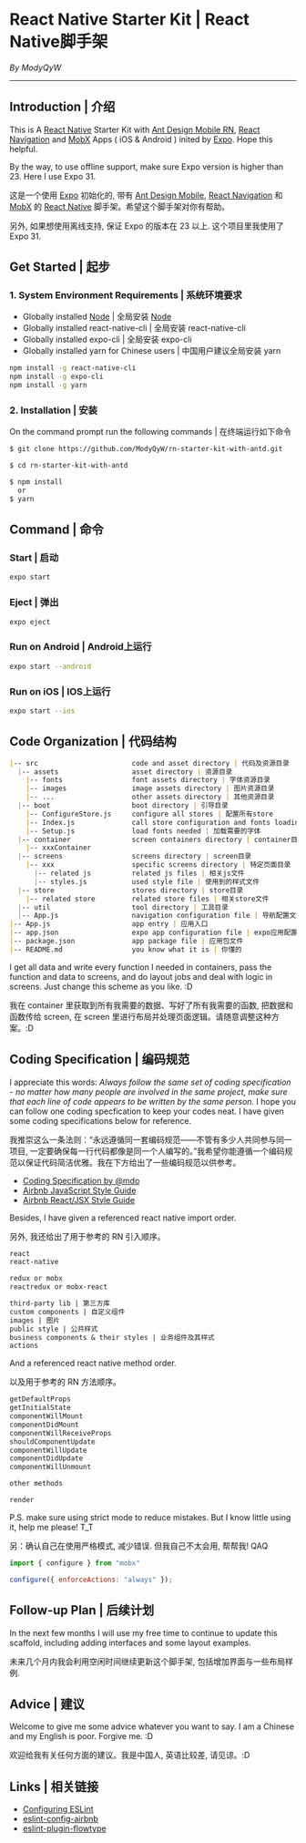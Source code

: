 # React Native Starter Kit | React Native脚手架

*By ModyQyW*

---

## Introduction | 介绍

This is A [React Native](https://facebook.github.io/react-native/) Starter Kit with [Ant Design Mobile RN](https://rn.mobile.ant.design/docs/react/introduce), [React Navigation](https://reactnavigation.org/) and [MobX](https://github.com/mobxjs/mobx) Apps ( iOS & Android ) inited by [Expo](https://docs.expo.io/). Hope this helpful.

By the way, to use offline support, make sure Expo version is higher than 23. Here I use Expo 31.

这是一个使用 [Expo](https://docs.expo.io/) 初始化的, 带有 [Ant Design Mobile](https://mobile.ant.design/docs/react/introduce-cn), [React Navigation](https://reactnavigation.org/) 和 [MobX](https://github.com/mobxjs/mobx) 的 [React Native](https://reactnative.cn/) 脚手架。希望这个脚手架对你有帮助。

另外, 如果想使用离线支持, 保证 Expo 的版本在 23 以上. 这个项目里我使用了 Expo 31.

## Get Started | 起步

### 1. System Environment Requirements | 系统环境要求

- Globally installed [Node](https://nodejs.org/en/) | 全局安装 [Node](http://nodejs.cn/)
- Globally installed react-native-cli | 全局安装 react-native-cli
- Globally installed expo-cli | 全局安装 expo-cli
- Globally installed yarn for Chinese users | 中国用户建议全局安装 yarn

```sh
npm install -g react-native-cli
npm install -g expo-cli
npm install -g yarn
```

### 2. Installation | 安装

On the command prompt run the following commands | 在终端运行如下命令

```sh
$ git clone https://github.com/ModyQyW/rn-starter-kit-with-antd.git

$ cd rn-starter-kit-with-antd

$ npm install
  or
$ yarn
```

## Command | 命令

### Start | 启动

```sh
expo start
```

### Eject | 弹出

```sh
expo eject
```

### Run on Android | Android上运行

```sh
expo start --android
```

### Run on iOS | IOS上运行

```sh
expo start --ios
```

## Code Organization | 代码结构

```md
|-- src                       code and asset directory | 代码及资源目录
  |-- assets                  asset directory | 资源目录
    |-- fonts                 font assets directory | 字体资源目录
    |-- images                image assets directory | 图片资源目录
    |-- ...                   other assets directory | 其他资源目录
  |-- boot                    boot directory | 引导目录
    |-- ConfigureStore.js     configure all stores | 配置所有store
    |-- Index.js              call store configuration and fonts loading | 调用store配置和字体加载
    |-- Setup.js              load fonts needed | 加载需要的字体
  |-- container               screen containers directory | container目录
    |-- xxxContainer
  |-- screens                 screens directory | screen目录
    |-- xxx                   specific screens directory | 特定页面目录
      |-- related js          related js files | 相关js文件
      |-- styles.js           used style file | 使用到的样式文件
  |-- store                   stores directory | store目录
    |-- related store         related store files | 相关store文件
  |-- util                    tool directory | 工具目录
  |-- App.js                  navigation configuration file | 导航配置文件
|-- App.js                    app entry | 应用入口
|-- app.json                  expo app configuration file | expo应用配置文件
|-- package.json              app package file | 应用包文件
|-- README.md                 you know what it is | 你懂的
```

I get all data and write every function I needed in containers, pass the function and data to screens, and do layout jobs and deal with logic in screens. Just change this scheme as you like. :D

我在 container 里获取到所有我需要的数据、写好了所有我需要的函数, 把数据和函数传给 screen, 在 screen 里进行布局并处理页面逻辑。请随意调整这种方案。:D

## Coding Specification | 编码规范

I appreciate this words: *Always follow the same set of coding specification - no matter how many people are involved in the same project, make sure that each line of code appears to be written by the same person.* I hope you can follow one coding specfication to keep your codes neat. I have given some coding specifications below for reference.

我推崇这么一条法则：“永远遵循同一套编码规范——不管有多少人共同参与同一项目, 一定要确保每一行代码都像是同一个人编写的。”我希望你能遵循一个编码规范以保证代码简洁优雅。我在下方给出了一些编码规范以供参考。

- [Coding Specification by @mdo](https://codeguide.bootcss.com/)
- [Airbnb JavaScript Style Guide](https://github.com/airbnb/javascript)
- [Airbnb React/JSX Style Guide](https://github.com/airbnb/javascript/tree/master/react)

Besides, I have given a referenced react native import order.

另外, 我还给出了用于参考的 RN 引入顺序。

```md
react
react-native

redux or mobx
reactredux or mobx-react

third-party lib | 第三方库
custom components | 自定义组件
images | 图片
public style | 公共样式
business components & their styles | 业务组件及其样式
actions
```

And a referenced react native method order.

以及用于参考的 RN 方法顺序。

```md
getDefaultProps
getInitialState
componentWillMount
componentDidMount
componentWillReceiveProps
shouldComponentUpdate
componentWillUpdate
componentDidUpdate
componentWillUnmount

other methods

render
```

P.S. make sure using strict mode to reduce mistakes. But I know little using it, help me please! T_T

另：确认自己在使用严格模式, 减少错误. 但我自己不太会用, 帮帮我! QAQ

```js
import { configure } from "mobx"

configure({ enforceActions: "always" });
```

## Follow-up Plan | 后续计划

In the next few months I will use my free time to continue to update this scaffold, including adding interfaces and some layout examples.

未来几个月内我会利用空闲时间继续更新这个脚手架, 包括增加界面与一些布局样例.

## Advice | 建议

Welcome to give me some advice whatever you want to say. I am a Chinese and my English is poor. Forgive me. :D

欢迎给我有关任何方面的建议。我是中国人, 英语比较差, 请见谅。:D

## Links | 相关链接

- [Configuring ESLint](https://eslint.org/)
- [eslint-config-airbnb](https://www.npmjs.com/package/eslint-config-airbnb)
- [eslint-plugin-flowtype](https://www.npmjs.com/package/eslint-plugin-flowtype)
